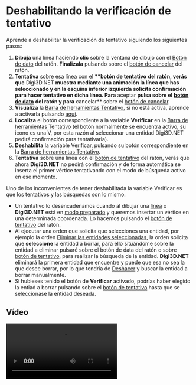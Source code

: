 # Deshabilitando la verificación de tentativo

Aprende a deshabilitar la verificación de tentativo siguiendo los siguientes pasos:

1. **Dibuja** una línea haciendo **clic** sobre la ventana de dibujo con el [Botón de dato](deshabilitando-verificacion-tentativo.md) del ratón. **Finalizala** pulsando sobre el [botón de cancelar](deshabilitando-verificacion-tentativo.md) del ratón.
2. **Tentativa** sobre esa línea con el **\*\***[**botón de tentativo**](deshabilitando-verificacion-tentativo.md) **del ratón, verás que** Digi3D.NET **muestra mediante una animación la línea que has seleccionado y en la esquina inferior izquierda solicita confirmación para hacer tentativo en dicha línea. Para** aceptar **pulsa sobre el** [**botón de dato**](deshabilitando-verificacion-tentativo.md) **del ratón y para** cancelar\*\* sobre el [botón de cancelar](deshabilitando-verificacion-tentativo.md).
3. **Visualiza** la [Barra de herramientas Tentativo](https://github.com/digi21/docs/tree/7fc627c885c16fb88afc7cc05a6df2a2f4a54563/digi3d-net/primeros-pasos/comenzando-a-utilizar-digi3d.net/comenzando-con-la-ventana-de-dibujo/BarraDeHerramientasTentativo.html), si no está activa, aprende a activarla pulsando [aquí](https://github.com/digi21/docs/tree/7fc627c885c16fb88afc7cc05a6df2a2f4a54563/digi3d-net/primeros-pasos/comenzando-a-utilizar-digi3d.net/comenzando-con-la-ventana-de-dibujo/PresentacionDeBarrasHerramientasBasicas.html).
4. **Localiza** el botón correspondiente a la variable **Verificar** en la [Barra de herramientas Tentativo](https://github.com/digi21/docs/tree/7fc627c885c16fb88afc7cc05a6df2a2f4a54563/digi3d-net/primeros-pasos/comenzando-a-utilizar-digi3d.net/comenzando-con-la-ventana-de-dibujo/BarraDeHerramientasTentativo.html) (el botón normalmente se encuentra activo, su icono es una V, por esta razón al seleccionar una entidad Digi3D.NET pedirá confirmación para tentativarla).
5. **Deshabilita** la variable Verificar, pulsando su botón correspondiente en la [Barra de herramientas Tentativo](https://github.com/digi21/docs/tree/7fc627c885c16fb88afc7cc05a6df2a2f4a54563/digi3d-net/primeros-pasos/comenzando-a-utilizar-digi3d.net/comenzando-con-la-ventana-de-dibujo/BarraDeHerramientasTentativo.html).
6. **Tentativa** sobre una línea con el [botón de tentativo](deshabilitando-verificacion-tentativo.md) del ratón, verás que ahora **Digi3D.NET** no pedirá confirmación y de forma automática se inserta el primer vértice tentativando con el modo de búsqueda activo en ese momento.

Uno de los inconvenientes de tener deshabilitada la variable Verificar es que los tentativos y las búsquedas son lo mismo:

* Un tentativo lo desencadenamos cuando al dibujar una [línea](https://github.com/digi21/docs/tree/7fc627c885c16fb88afc7cc05a6df2a2f4a54563/digi3d-net/primeros-pasos/comenzando-a-utilizar-digi3d.net/comenzando-con-la-ventana-de-dibujo/LINEA.html) o **Digi3D.NET** está en [modo preparado](deshabilitando-verificacion-tentativo.md) y queremos insertar un vértice en una determinada coordenada. Lo hacemos pulsando el [botón de tentativo](deshabilitando-verificacion-tentativo.md) del ratón.
* Al ejecutar una orden que solicita que selecciones una entidad, por ejemplo la orden [Eliminar las entidades seleccionadas](https://github.com/digi21/docs/tree/7fc627c885c16fb88afc7cc05a6df2a2f4a54563/digi3d-net/primeros-pasos/comenzando-a-utilizar-digi3d.net/comenzando-con-la-ventana-de-dibujo/BORRA\_E.html), la orden solicita que **seleccione** la entidad a borrar, para ello situándome sobre la entidad a eliminar pulsaré sobre el botón de data del ratón o sobre [botón de tentativo](deshabilitando-verificacion-tentativo.md), para realizar la búsqueda de la entidad. **Digi3D.NET** eliminará la primera entidad que encuentre y puede que esa no sea la que desee borrar, por lo que tendría de [Deshacer](https://github.com/digi21/docs/tree/7fc627c885c16fb88afc7cc05a6df2a2f4a54563/digi3d-net/primeros-pasos/comenzando-a-utilizar-digi3d.net/comenzando-con-la-ventana-de-dibujo/UNDO.html) y buscar la entidad a borrar manualmente.
* Si hubieses tenido el botón de **Verificar** activado, podrías haber elegido la entiad a borrar pulsando sobre el [botón de tentativo](deshabilitando-verificacion-tentativo.md) hasta que se seleccionase la entidad deseada.

## Vídeo

<video controls>
    <source src="https://digi21.blob.core.windows.net/videos-ayuda/Deshabilitando%20la%20verificacion%20de%20tentativo.mp4" type="video/mp4">
</video>
